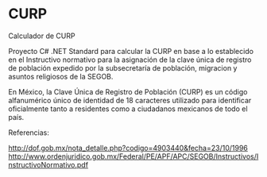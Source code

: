 # CURP
Calculador de CURP

Proyecto C# .NET Standard para calcular la CURP en base a lo establecido en el Instructivo normativo para la asignación de la clave única de registro de población expedido por la subsecretaría de población, migracion y asuntos religiosos de la SEGOB.

En México, la Clave Única de Registro de Población (CURP) es un código alfanumérico único de identidad de 18 caracteres utilizado para identificar oficialmente tanto a residentes como a ciudadanos mexicanos de todo el país.


Referencias:

http://dof.gob.mx/nota_detalle.php?codigo=4903440&fecha=23/10/1996
http://www.ordenjuridico.gob.mx/Federal/PE/APF/APC/SEGOB/Instructivos/InstructivoNormativo.pdf
